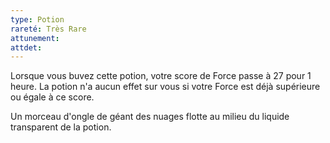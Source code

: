 ```yaml
---
type: Potion
rareté: Très Rare
attunement: 
attdet:
---
```

Lorsque vous buvez cette potion, votre score de Force passe à 27 pour 1 heure. La potion n'a aucun effet sur vous si votre Force est déjà supérieure ou égale à ce score.

Un morceau d'ongle de géant des nuages flotte au milieu du liquide transparent de la potion.